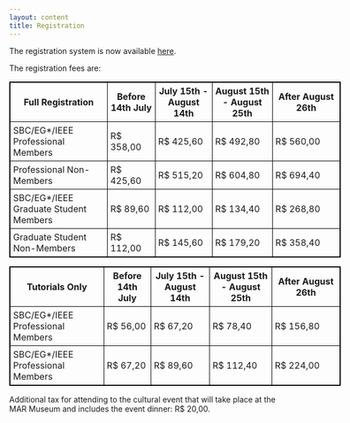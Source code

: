 ```yaml
---
layout: content
title: Registration
---
```

The registration system is now available [here](https://centraldesistemas.sbc.org.br/ecos/sibgrapi2014).

The registration fees are:


<!DOCTYPE html>
<html>
<head>
<style>
table,th,td
{
border:1px solid black;
border-collapse:collapse;
}
th,td
{
padding:5px;
}
</style>
</head>
<body>

<table style="width:600px">
<tr>
  <th><strong>Full Registration</strong></th>
  <th>Before 14th July</th>		
  <th>July 15th - August 14th</th>
  <th>August 15th - August 25th</th>
  <th>After August 26th</th>
</tr>
<tr>
  <td>SBC/EG*/IEEE Professional Members</td>
  <td>R$ 358,00</td>		
  <td>R$ 425,60</td>
  <td>R$ 492,80</td>
  <td>R$ 560,00</td>
</tr>
<tr>
  <td>Professional Non-Members</td>
  <td>R$ 425,60</td>		
  <td>R$ 515,20</td>
  <td>R$ 604,80</td>
  <td>R$ 694,40</td>
</tr>
<tr>
  <td>SBC/EG*/IEEE Graduate Student Members</td>
  <td>R$ 89,60</td>		
  <td>R$ 112,00</td>
  <td>R$ 134,40</td>
  <td>R$ 268,80</td>
</tr>
<tr>
  <td>Graduate Student Non-Members</td>
  <td>R$ 112,00</td>		
  <td>R$ 145,60</td>
  <td>R$ 179,20</td>
  <td>R$ 358,40</td>
</tr>
</table>

<table style="width:600px">
<tr>
  <th><strong>Tutorials Only</strong></th>
  <th>Before 14th July</th>		
  <th>July 15th - August 14th</th>
  <th>August 15th - August 25th</th>
  <th>After August 26th</th>
</tr>
<tr>
  <td>SBC/EG*/IEEE Professional Members</td>
  <td>R$ 56,00</td>		
  <td>R$ 67,20</td>
  <td>R$ 78,40</td>
  <td>R$ 156,80</td>
</tr>
<tr>
  <td>SBC/EG*/IEEE Professional Members</td>
  <td>R$ 67,20</td>		
  <td>R$ 89,60</td>
  <td>R$ 112,40</td>
  <td>R$ 224,00</td>
</tr>
</table>

Additional tax for attending to the cultural event that will take place at the MAR Museum and includes the event dinner: R$ 20,00.



</body>
</html>
